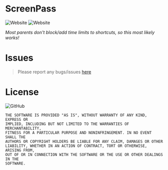 # ScreenPass
![Website](https://img.shields.io/website?down_message=SearX&style=for-the-badge&up_message=SearX&url=https%3A%2F%2Fsearch.snopyta.org)
![Website](https://img.shields.io/website?down_message=Invidious&style=for-the-badge&up_message=Invidious&url=https%3A%2F%2Finvidious.snopyta.org%2Ffeed%2Fpopular)

*Most parents don't block/add time limits to shortcuts, so this most likely works!*

# Issues
> Please report any bugs/issues [here](https://github.com/taksheel-club/ScreenPass/issues/new)

# License
![GitHub](https://img.shields.io/github/license/taksheel-club/ScreenPass?style=for-the-badge)
```
THE SOFTWARE IS PROVIDED "AS IS", WITHOUT WARRANTY OF ANY KIND, EXPRESS OR
IMPLIED, INCLUDING BUT NOT LIMITED TO THE WARRANTIES OF MERCHANTABILITY,
FITNESS FOR A PARTICULAR PURPOSE AND NONINFRINGEMENT. IN NO EVENT SHALL THE
AUTHORS OR COPYRIGHT HOLDERS BE LIABLE FOR ANY CLAIM, DAMAGES OR OTHER
LIABILITY, WHETHER IN AN ACTION OF CONTRACT, TORT OR OTHERWISE, ARISING FROM,
OUT OF OR IN CONNECTION WITH THE SOFTWARE OR THE USE OR OTHER DEALINGS IN THE
SOFTWARE.
```
